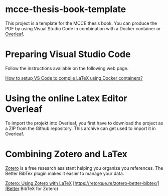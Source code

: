 # mcce-thesis-book-template
This project is a template for the MCCE thesis book. You can produce the PDF by using Visual Studio Code in combination with a Docker container or [Overleaf](https://www.overleaf.com). 

# Preparing Visual Studio Code

Follow the instructions available on the following web page.

[How to setup VS Code to compile LaTeX using Docker containers?](https://www.doc.ic.ac.uk/~nuric/coding/how-to-setup-vs-code-to-compile-latex-using-docker-containers.html)

# Using the online Latex Editor Overleaf

To import the projekt into Overleaf, you first have to download the project as a ZIP from the Github repository. This archive can get used to import it in Overleaf.

# Combining Zotero and LaTex

[Zotero](https://www.zotero.org) is a free research assistant helping you organize you references. The Better BibTex plugin makes it easier to manage your data.

[Zotero: Using Zotero with LaTeX](https://guides.library.iit.edu/c.php?g=720120&p=6296986)
[https://retorque.re/zotero-better-bibtex/](Better BibTeX for Zotero)
